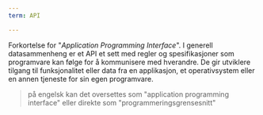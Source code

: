```yaml
---
term: API

---
```

Forkortelse for "*Application Programming Interface*". I generell datasammenheng er et API et sett med regler og spesifikasjoner som programvare kan følge for å kommunisere med hverandre. De gir utviklere tilgang til funksjonalitet eller data fra en applikasjon, et operativsystem eller en annen tjeneste for sin egen programvare.

> på engelsk kan det oversettes som "application programming interface" eller direkte som "programmeringsgrensesnitt"